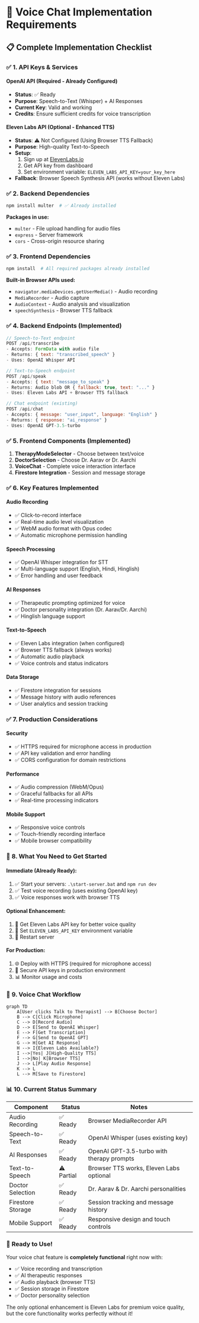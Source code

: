 # 🎤 Voice Chat Implementation Requirements

## 📋 Complete Implementation Checklist

### ✅ **1. API Keys & Services**

#### OpenAI API (Required - Already Configured)
- **Status**: ✅ Ready
- **Purpose**: Speech-to-Text (Whisper) + AI Responses
- **Current Key**: Valid and working
- **Credits**: Ensure sufficient credits for voice transcription

#### Eleven Labs API (Optional - Enhanced TTS)
- **Status**: ⚠️ Not Configured (Using Browser TTS Fallback)
- **Purpose**: High-quality Text-to-Speech
- **Setup**: 
  1. Sign up at [ElevenLabs.io](https://elevenlabs.io/)
  2. Get API key from dashboard
  3. Set environment variable: `ELEVEN_LABS_API_KEY=your_key_here`
- **Fallback**: Browser Speech Synthesis API (works without Eleven Labs)

### ✅ **2. Backend Dependencies** 

```bash
npm install multer  # ✅ Already installed
```

**Packages in use:**
- `multer` - File upload handling for audio files
- `express` - Server framework
- `cors` - Cross-origin resource sharing

### ✅ **3. Frontend Dependencies**

```bash
npm install  # All required packages already installed
```

**Built-in Browser APIs used:**
- `navigator.mediaDevices.getUserMedia()` - Audio recording
- `MediaRecorder` - Audio capture
- `AudioContext` - Audio analysis and visualization
- `speechSynthesis` - Browser TTS fallback

### ✅ **4. Backend Endpoints (Implemented)**

```javascript
// Speech-to-Text endpoint
POST /api/transcribe
- Accepts: FormData with audio file
- Returns: { text: "transcribed_speech" }
- Uses: OpenAI Whisper API

// Text-to-Speech endpoint  
POST /api/speak
- Accepts: { text: "message_to_speak" }
- Returns: Audio blob OR { fallback: true, text: "..." }
- Uses: Eleven Labs API + Browser TTS fallback

// Chat endpoint (existing)
POST /api/chat
- Accepts: { message: "user_input", language: "English" }
- Returns: { response: "ai_response" }
- Uses: OpenAI GPT-3.5-turbo
```

### ✅ **5. Frontend Components (Implemented)**

1. **TherapyModeSelector** - Choose between text/voice
2. **DoctorSelection** - Choose Dr. Aarav or Dr. Aarchi  
3. **VoiceChat** - Complete voice interaction interface
4. **Firestore Integration** - Session and message storage

### ✅ **6. Key Features Implemented**

#### Audio Recording
- ✅ Click-to-record interface
- ✅ Real-time audio level visualization
- ✅ WebM audio format with Opus codec
- ✅ Automatic microphone permission handling

#### Speech Processing
- ✅ OpenAI Whisper integration for STT
- ✅ Multi-language support (English, Hindi, Hinglish)
- ✅ Error handling and user feedback

#### AI Responses
- ✅ Therapeutic prompting optimized for voice
- ✅ Doctor personality integration (Dr. Aarav/Dr. Aarchi)
- ✅ Hinglish language support

#### Text-to-Speech
- ✅ Eleven Labs integration (when configured)
- ✅ Browser TTS fallback (always works)
- ✅ Automatic audio playback
- ✅ Voice controls and status indicators

#### Data Storage
- ✅ Firestore integration for sessions
- ✅ Message history with audio references
- ✅ User analytics and session tracking

### ✅ **7. Production Considerations**

#### Security
- ✅ HTTPS required for microphone access in production
- ✅ API key validation and error handling
- ✅ CORS configuration for domain restrictions

#### Performance
- ✅ Audio compression (WebM/Opus)
- ✅ Graceful fallbacks for all APIs
- ✅ Real-time processing indicators

#### Mobile Support
- ✅ Responsive voice controls
- ✅ Touch-friendly recording interface
- ✅ Mobile browser compatibility

### 🎯 **8. What You Need to Get Started**

#### Immediate (Already Ready):
1. ✅ Start your servers: `.\start-server.bat` and `npm run dev`
2. ✅ Test voice recording (uses existing OpenAI key)
3. ✅ Voice responses work with browser TTS

#### Optional Enhancement:
1. 🔧 Get Eleven Labs API key for better voice quality
2. 🔧 Set `ELEVEN_LABS_API_KEY` environment variable
3. 🔧 Restart server

#### For Production:
1. 🌐 Deploy with HTTPS (required for microphone access)
2. 🔐 Secure API keys in production environment
3. 📊 Monitor usage and costs

### 🎤 **9. Voice Chat Workflow**

```mermaid
graph TD
    A[User clicks Talk to Therapist] --> B[Choose Doctor]
    B --> C[Click Microphone]
    C --> D[Record Audio]
    D --> E[Send to OpenAI Whisper]
    E --> F[Get Transcription]
    F --> G[Send to OpenAI GPT]
    G --> H[Get AI Response]
    H --> I{Eleven Labs Available?}
    I -->|Yes| J[High-Quality TTS]
    I -->|No| K[Browser TTS]
    J --> L[Play Audio Response]
    K --> L
    L --> M[Save to Firestore]
```

### 📊 **10. Current Status Summary**

| Component | Status | Notes |
|-----------|--------|-------|
| Audio Recording | ✅ Ready | Browser MediaRecorder API |
| Speech-to-Text | ✅ Ready | OpenAI Whisper (uses existing key) |
| AI Responses | ✅ Ready | OpenAI GPT-3.5-turbo with therapy prompts |
| Text-to-Speech | ⚠️ Partial | Browser TTS works, Eleven Labs optional |
| Doctor Selection | ✅ Ready | Dr. Aarav & Dr. Aarchi personalities |
| Firestore Storage | ✅ Ready | Session tracking and message history |
| Mobile Support | ✅ Ready | Responsive design and touch controls |

### 🚀 **Ready to Use!**

Your voice chat feature is **completely functional** right now with:
- ✅ Voice recording and transcription
- ✅ AI therapeutic responses  
- ✅ Audio playback (browser TTS)
- ✅ Session storage in Firestore
- ✅ Doctor personality selection

The only optional enhancement is Eleven Labs for premium voice quality, but the core functionality works perfectly without it! 